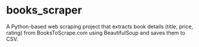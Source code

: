 # books_scraper
A Python-based web scraping project that extracts book details (title, price, rating) from BooksToScrape.com using BeautifulSoup and saves them to CSV.
